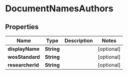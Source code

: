 

# DocumentNamesAuthors


## Properties

Name | Type | Description | Notes
------------ | ------------- | ------------- | -------------
**displayName** | **String** |  |  [optional]
**wosStandard** | **String** |  |  [optional]
**researcherId** | **String** |  |  [optional]



